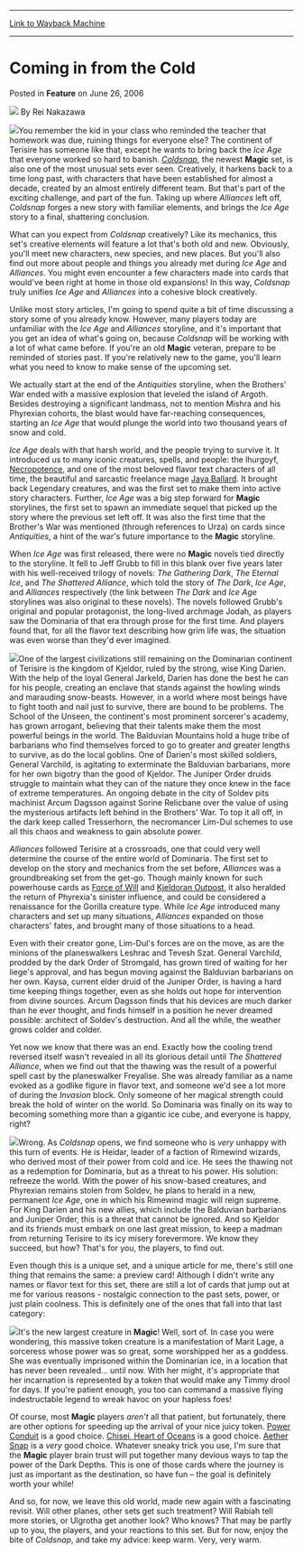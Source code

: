 
---
[Link to Wayback Machine](https://web.archive.org/web/20201128033437/https://magic.wizards.com/en/articles/archive/feature/coming-cold-2006-06-26)

[_metadata_:wayback_url]:- "https://magic.wizards.com/en/articles/archive/feature/coming-cold-2006-06-26"
[_metadata_:wayback_raw_url]:- "https://web.archive.org/web/20201128033437id_/https://magic.wizards.com/en/articles/archive/feature/coming-cold-2006-06-26"
[_metadata_:wayback_capture_timestamp]:- "2020-11-28 03:34:37+00:00"
[_metadata_:description]:- "You remember the kid in your class who reminded the teacher that homework was due, ruining things for everyone else? The continent of Terisire has someone like that, except he wants to bring back the Ice Age that everyone worked so hard to banish."
[_metadata_:generator]:- "Drupal 7 (http://drupal.org)"
[_metadata_:publish_date]:- "2006-06-26"
---


Coming in from the Cold
=======================



 Posted in **Feature**
 on June 26, 2006 






![](https://media.magic.wizards.com/styles/auth_small/public/images/person/authorpic_reinakazawa.jpg)
By Rei Nakazawa











![](https://media.magic.wizards.com/image_legacy_migration/magic/images/mtgcom/fcpics/features/343_s5j8qptkocm7n9gu.jpg)You remember the kid in your class who reminded the teacher that homework was due, ruining things for everyone else? The continent of Terisire has someone like that, except he wants to bring back the *Ice Age* that everyone worked so hard to banish. [*Coldsnap*](http://archive.wizards.com/Magic/Magazine/Article.aspx?x=magic/coldsnap/home), the newest **Magic** set, is also one of the most unusual sets ever seen. Creatively, it harkens back to a time long past, with characters that have been established for almost a decade, created by an almost entirely different team. But that's part of the exciting challenge, and part of the fun. Taking up where *Alliances* left off, *Coldsnap* forges a new story with familiar elements, and brings the *Ice Age* story to a final, shattering conclusion.

What can you expect from *Coldsnap* creatively? Like its mechanics, this set's creative elements will feature a lot that's both old and new. Obviously, you'll meet new characters, new species, and new places. But you'll also find out more about people and things you already met during *Ice Age* and *Alliances*. You might even encounter a few characters made into cards that would've been right at home in those old expansions! In this way, *Coldsnap* truly unifies *Ice Age* and *Alliances* into a cohesive block creatively.

Unlike most story articles, I'm going to spend quite a bit of time discussing a story some of you already know. However, many players today are unfamiliar with the *Ice Age* and *Alliances* storyline, and it's important that you get an idea of what's going on, because *Coldsnap* will be working with a lot of what came before. If you're an old **Magic** veteran, prepare to be reminded of stories past. If you're relatively new to the game, you'll learn what you need to know to make sense of the upcoming set.

We actually start at the end of the *Antiquities* storyline, when the Brothers' War ended with a massive explosion that leveled the island of Argoth. Besides destroying a significant landmass, not to mention Mishra and his Phyrexian cohorts, the blast would have far-reaching consequences, starting an *Ice Age* that would plunge the world into two thousand years of snow and cold.

*Ice Age* deals with that harsh world, and the people trying to survive it. It introduced us to many iconic creatures, spells, and people: the lhurgoyf, [Necropotence](http://gatherer.wizards.com/Pages/Card/Details.aspx?name=Necropotence), and one of the most beloved flavor text characters of all time, the beautiful and sarcastic freelance mage [Jaya Ballard](http://gatherer.wizards.com/default.asp?term=jaya+ballard&Field_Flavor=on&printingfilter=on). It brought back Legendary creatures, and was the first set to make them into active story characters. Further, *Ice Age* was a big step forward for **Magic** storylines, the first set to spawn an immediate sequel that picked up the story where the previous set left off. It was also the first time that the Brother's War was mentioned (through references to Urza) on cards since *Antiquities*, a hint of the war's future importance to the **Magic** storyline.

When *Ice Age* was first released, there were no **Magic** novels tied directly to the storyline. It fell to Jeff Grubb to fill in this blank over five years later with his well-received trilogy of novels: *The Gathering Dark*, *The Eternal Ice*, and *The Shattered Alliance*, which told the story of *The Dark*, *Ice Age*, and *Alliances* respectively (the link between *The Dark* and *Ice Age* storylines was also original to these novels). The novels followed Grubb's original and popular protagonist, the long-lived archmage Jodah, as players saw the Dominaria of that era through prose for the first time. And players found that, for all the flavor text describing how grim life was, the situation was even worse than they'd ever imagined.

![](https://media.magic.wizards.com/image_legacy_migration/magic/images/mtgcom/fcpics/features/343_29xpawmygmcuno0d.jpg)One of the largest civilizations still remaining on the Dominarian continent of Terisire is the kingdom of Kjeldor, ruled by the strong, wise King Darien. With the help of the loyal General Jarkeld, Darien has done the best he can for his people, creating an enclave that stands against the howling winds and marauding snow-beasts. However, in a world where most beings have to fight tooth and nail just to survive, there are bound to be problems. The School of the Unseen, the continent's most prominent sorcerer's academy, has grown arrogant, believing that their talents make them the most powerful beings in the world. The Balduvian Mountains hold a huge tribe of barbarians who find themselves forced to go to greater and greater lengths to survive, as do the local goblins. One of Darien's most skilled soldiers, General Varchild, is agitating to exterminate the Balduvian barbarians, more for her own bigotry than the good of Kjeldor. The Juniper Order druids struggle to maintain what they can of the nature they once knew in the face of extreme temperatures. An ongoing debate in the city of Soldev pits machinist Arcum Dagsson against Sorine Relicbane over the value of using the mysterious artifacts left behind in the Brothers' War. To top it all off, in the dark keep called Tresserhorn, the necromancer Lim-Dul schemes to use all this chaos and weakness to gain absolute power.

*Alliances* followed Terisire at a crossroads, one that could very well determine the course of the entire world of Dominaria. The first set to develop on the story and mechanics from the set before, *Alliances* was a groundbreaking set from the get-go. Though mainly known for such powerhouse cards as [Force of Will](http://gatherer.wizards.com/Pages/Card/Details.aspx?name=Force+of+Will) and [Kjeldoran Outpost](http://gatherer.wizards.com/Pages/Card/Details.aspx?name=Kjeldoran+Outpost), it also heralded the return of Phyrexia's sinister influence, and could be considered a renaissance for the Gorilla creature type. While *Ice Age* introduced many characters and set up many situations, *Alliances* expanded on those characters' fates, and brought many of those situations to a head.

Even with their creator gone, Lim-Dul's forces are on the move, as are the minions of the planeswalkers Leshrac and Tevesh Szat. General Varchild, prodded by the dark Order of Stromgald, has grown tired of waiting for her liege's approval, and has begun moving against the Balduvian barbarians on her own. Kaysa, current elder druid of the Juniper Order, is having a hard time keeping things together, even as she holds out hope for intervention from divine sources. Arcum Dagsson finds that his devices are much darker than he ever thought, and finds himself in a position he never dreamed possible: architect of Soldev's destruction. And all the while, the weather grows colder and colder.

Yet now we know that there was an end. Exactly how the cooling trend reversed itself wasn't revealed in all its glorious detail until *The Shattered Alliance*, when we find out that the thawing was the result of a powerful spell cast by the planeswalker Freyalise. She was already familiar as a name evoked as a godlike figure in flavor text, and someone we'd see a lot more of during the *Invasion* block. Only someone of her magical strength could break the hold of winter on the world. So Dominaria was finally on its way to becoming something more than a gigantic ice cube, and everyone is happy, right?

![](https://media.magic.wizards.com/image_legacy_migration/magic/images/mtgcom/fcpics/features/343_ncdn2hnl3pjvlruw.jpg)Wrong. As *Coldsnap* opens, we find someone who is *very* unhappy with this turn of events. He is Heidar, leader of a faction of Rimewind wizards, who derived most of their power from cold and ice. He sees the thawing not as a redemption for Dominaria, but as a threat to his power. His solution: refreeze the world. With the power of his snow-based creatures, and Phyrexian remains stolen from Soldev, he plans to herald in a new, permanent *Ice Age*, one in which his Rimewind magic will reign supreme. For King Darien and his new allies, which include the Balduvian barbarians and Juniper Order, this is a threat that cannot be ignored. And so Kjeldor and its friends must embark on one last great mission, to keep a madman from returning Terisire to its icy misery forevermore. We know they succeed, but how? That's for you, the players, to find out.

Even though this is a unique set, and a unique article for me, there's still one thing that remains the same: a preview card! Although I didn't write any names or flavor text for this set, there are still a lot of cards that jump out at me for various reasons - nostalgic connection to the past sets, power, or just plain coolness. This is definitely one of the ones that fall into that last category:


![](https://media.magic.wizards.com/image_legacy_migration/magic/images/mtgcom/fcpics/features/343_7aakja3ab3iahp8i.jpg)It's the new largest creature in **Magic**! Well, sort of. In case you were wondering, this massive token creature is a manifestation of Marit Lage, a sorceress whose power was so great, some worshipped her as a goddess. She was eventually imprisoned within the Dominarian ice, in a location that has never been revealed… until now. With her might, it's appropriate that her incarnation is represented by a token that would make any Timmy drool for days. If you're patient enough, you too can command a massive flying indestructable legend to wreak havoc on your hapless foes!

Of course, most **Magic** players *aren't* all that patient, but fortunately, there are other options for speeding up the arrival of your nice juicy token. [Power Conduit](http://gatherer.wizards.com/Pages/Card/Details.aspx?name=Power+Conduit) is a good choice. [Chisei, Heart of Oceans](http://gatherer.wizards.com/Pages/Card/Details.aspx?name=Chisei%2C+Heart+of+Oceans) is a good choice. [Aether Snap](http://gatherer.wizards.com/Pages/Card/Details.aspx?name=Aether+Snap) is a *very* good choice. Whatever sneaky trick you use, I'm sure that the **Magic** player brain trust will put together many devious ways to tap the power of the Dark Depths. This is one of those cards where the journey is just as important as the destination, so have fun – the goal is definitely worth your while!

And so, for now, we leave this old world, made new again with a fascinating revisit. Will other planes, other sets get such treatment? Will Rabiah tell more stories, or Ulgrotha get another look? Who knows? That may be partly up to you, the players, and your reactions to this set. But for now, enjoy the bite of *Coldsnap*, and take my advice: keep warm. Very, very warm.







